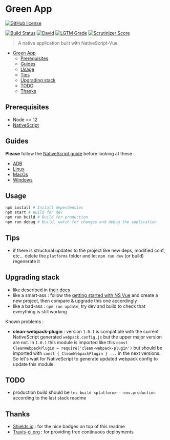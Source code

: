 # Green App

[![GitHub license](https://img.shields.io/github/license/shuunen/green-app.svg?color=informational)](https://github.com/Shuunen/green-app/blob/master/LICENSE)

[![Build Status](https://travis-ci.org/Shuunen/green-app.svg?branch=master)](https://travis-ci.org/Shuunen/green-app)
[![David](https://img.shields.io/david/shuunen/green-app.svg)](https://david-dm.org/shuunen/green-app)
[![LGTM Grade](https://img.shields.io/lgtm/grade/javascript/github/Shuunen/green-app.svg)](https://lgtm.com/projects/g/Shuunen/green-app)
[![Scrutinizer Score](https://scrutinizer-ci.com/g/Shuunen/green-app/badges/quality-score.png?b=master)](https://scrutinizer-ci.com/g/Shuunen/green-app)

> A native application built with NativeScript-Vue

- [Green App](#green-app)
  - [Prerequisites](#prerequisites)
  - [Guides](#guides)
  - [Usage](#usage)
  - [Tips](#tips)
  - [Upgrading stack](#upgrading-stack)
  - [TODO](#todo)
  - [Thanks](#thanks)

## Prerequisites

- Node >= 12
- [NativeScript](https://nativescript-vue.org/en/docs/getting-started/installation/)

## Guides

**Please** follow the [NativeScript guide](https://nativescript-vue.org/en/docs/getting-started/installation/) before looking at these :

- [ADB](doc/adb.md)
- [Linux](doc/linux.md)
- [MacOs](doc/mac-os.md)
- [Windows](doc/windows.md)

## Usage

```bash
npm install # Install dependencies
npm start # Build for dev
npm run build # Build for production
npm run debug # Build, watch for changes and debug the application
```

## Tips

- if there is structural updates to the project like new deps, modified conf, etc... delete the `platforms` folder and let `npm run dev` (or build) regenerate it

## Upgrading stack

- like described in [their docs](https://docs.nativescript.org/releases/upgrade-instructions)
- like a smart-ass : follow the [getting started with NS Vue](https://nativescript-vue.org/en/docs/getting-started/quick-start/) and create a new project, then compare & upgrade this one accordingly
- like a bad-ass : `npm run update`, try dev and build to check that everything is still working

Known problems :

- **clean-webpack-plugin** : version `1.0.1` is compatible with the current NativeScript generated `webpack.config.js` but the upper major version are not. In `1.0.1` this module is imported like this `const CleanWebpackPlugin = require('clean-webpack-plugin')` but should be imported with `const { CleanWebpackPlugin } ...` in the next versions. So let's wait for NativeScript to generate updated webpack config to update this module.

## TODO

- production build should be `tns build <platform> --env.production` according to the last stack readme

## Thanks

- [Shields.io](https://shields.io) : for the nice badges on top of this readme
- [Travis-ci.org](https://travis-ci.org) : for providing free continuous deployments
